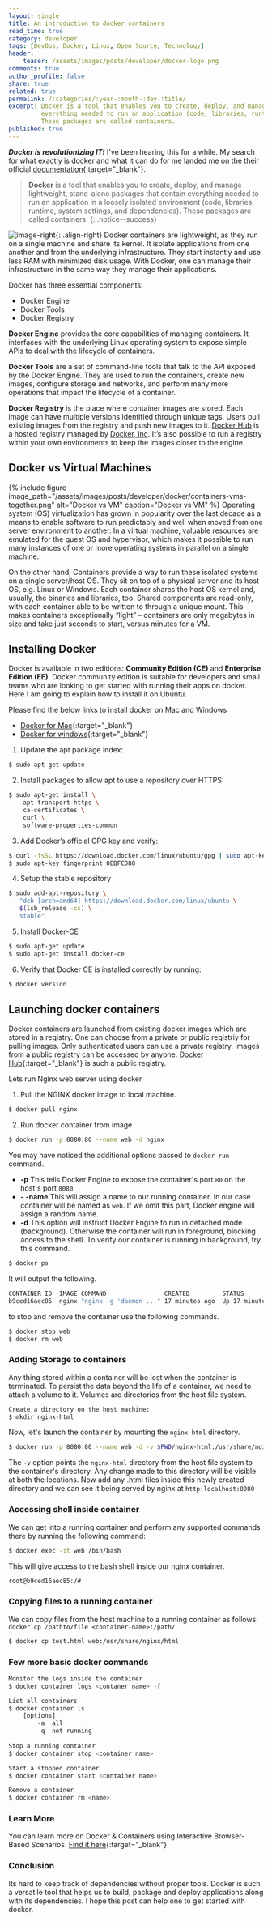 ```yaml
---
layout: single
title: An introduction to docker containers
read_time: true
category: developer
tags: [DevOps, Docker, Linux, Open Source, Technology]
header:
    teaser: /assets/images/posts/developer/docker-logo.png
comments: true
author_profile: false
share: true
related: true
permalink: /:categories/:year-:month-:day-:title/
excerpt: Docker is a tool that enables you to create, deploy, and manage lightweight, stand-alone packages that contain 
         everything needed to run an application (code, libraries, runtime, system settings, and dependencies). 
         These packages are called containers.
published: true
---
```


***Docker is revolutionizing IT!*** I've been hearing this for a while. My search for what exactly is docker and what it 
can do for me landed me on the their official [documentation](https://docs.docker.com/){:target="_blank"}. 

> **Docker** is a tool that enables you to create, deploy, and manage lightweight, stand-alone packages that contain 
everything needed to run an application in a loosely isolated environment (code, libraries, runtime, system settings, and dependencies). 
These packages are called containers.
{: .notice--success}

![image-right](/assets/images/posts/developer/docker/docker-container.png){: .align-right}
Docker containers are lightweight, as they run on a single machine and share its kernel. It isolate applications from one another and from the underlying infrastructure.
They start instantly and use less RAM with minimized disk usage. With Docker, one can manage their infrastructure in the same way they manage their applications.

Docker has three essential components:
- Docker Engine
- Docker Tools
- Docker Registry

**Docker Engine** provides the core capabilities of managing containers. It interfaces with the underlying Linux operating system to expose simple APIs to deal with the lifecycle of containers.

**Docker Tools** are a set of command-line tools that talk to the API exposed by the Docker Engine. They are used to run the containers, create new images, configure storage and networks, and perform many more operations that impact the lifecycle of a container.

**Docker Registry** is the place where container images are stored. Each image can have multiple versions identified through unique tags. Users pull existing images from the registry and push new images to it. [Docker Hub](https://hub.docker.com/) is a hosted registry managed by [Docker, Inc](https://www.docker.com/). It’s also possible to run a registry within your own environments to keep the images closer to the engine.


## Docker vs Virtual Machines 
{% include figure image_path="/assets/images/posts/developer/docker/containers-vms-together.png" alt="Docker vs VM" caption="Docker vs VM" %}
Operating system (OS) virtualization has grown in popularity over the last decade as a means to enable software to run predictably and well when moved 
from one server environment to another. In a virtual machine, valuable resources are emulated for the guest OS and hypervisor, which makes it possible to run many 
instances of one or more operating systems in parallel on a single machine.

On the other hand, Containers provide a way to run these isolated systems on a single server/host OS. They sit on top of a physical server and its host OS, 
e.g. Linux or Windows. Each container shares the host OS kernel and, usually, the binaries and libraries, too. Shared components are read-only, 
with each container able to be written to through a unique mount. This makes containers exceptionally “light” – containers are only megabytes in size and 
take just seconds to start, versus minutes for a VM.

## Installing Docker

Docker is available in two editions: **Community Edition (CE)** and **Enterprise Edition (EE)**.
Docker community edition is suitable for developers and small teams who are looking to get started with
running their apps on docker. Here I am going to explain how to install it on Ubuntu.

Please find the below links to install docker on Mac and Windows
- [Docker for Mac](https://docs.docker.com/docker-for-mac/install/#download-docker-for-mac){:target="_blank"}
- [Docker for windows](https://docs.docker.com/docker-for-windows/install/){:target="_blank"}

1. Update the apt package index:
```sh
$ sudo apt-get update
```
2. Install packages to allow apt to use a repository over HTTPS:
```sh
$ sudo apt-get install \
    apt-transport-https \
    ca-certificates \
    curl \
    software-properties-common
```
3. Add Docker’s official GPG key and verify:
```sh
$ curl -fsSL https://download.docker.com/linux/ubuntu/gpg | sudo apt-key add -
$ sudo apt-key fingerprint 0EBFCD88
```
4. Setup the stable repository
```sh
$ sudo add-apt-repository \
   "deb [arch=amd64] https://download.docker.com/linux/ubuntu \
   $(lsb_release -cs) \
   stable"
```
5. Install Docker-CE
```sh
$ sudo apt-get update
$ sudo apt-get install docker-ce
```
6. Verify that Docker CE is installed correctly by running:
```sh
$ docker version
```

## Launching docker containers
Docker containers are launched from existing docker images which are stored in a registry. 
One can choose from a  private or public registriy for pulling images. Only authenticated users can use a private registry. 
Images from a public registry can be accessed by anyone. [Docker Hub](hub.docker.com){:target="_blank"} is such a public registry.

Lets run Nginx web server using docker

1. Pull the NGINX docker image to local machine.
```sh
$ docker pull nginx
```
2. Run docker container from image
```sh
$ docker run -p 8080:80 --name web -d nginx
```
You may have noticed the additional options passed to `docker run` command.
- **-p** This tells Docker Engine to expose the container's port `80` on the host's port `8080`.
- **- -name** This will assign a name to our running container. In our case container will be named as `web`. If we omit this part, Docker engine will assign a random name.
- **-d** This option will instruct Docker Engine to run in detached mode (background). Otherwise the container will run in foreground, blocking access to the shell.
To verify our container is running in background, try this command.
```sh
$ docker ps
```
It will output the following.
```sh
CONTAINER ID  IMAGE COMMAND                CREATED         STATUS         PORTS                 NAMES
b9ced16aec85  nginx "nginx -g 'daemon ..." 17 minutes ago  Up 17 minutes  0.0.0.0:8080->80/tcp  web
```
to stop and remove the container use the following commands.
```sh
$ docker stop web
$ docker rm web
```

### Adding Storage to containers

Any thing stored within a container will be lost when the container is terminated. To persist the data beyond the life of a container, 
we need to attach a volume to it. Volumes are directories from the host file system.

```sh
Create a directory on the host machine:
$ mkdir nginx-html
```
Now, let's launch the container by mounting the `nginx-html` directory.
```sh
$ docker run -p 8080:80 --name web -d -v $PWD/nginx-html:/usr/share/nginx/html nginx
``` 
The `-v` option points the `nginx-html` directory from the host file system to the container's directory. 
Any change made to this directory will be visible at both the locations.
Now add any .html files inside this newly created directory and we can see it being served by nginx at `http:localhost:8080`

### Accessing shell inside container
We can get into a running container and perform any supported commands there by running the following command:
```sh
$ docker exec -it web /bin/bash
```
This will give access to the bash shell inside our nginx container.
```sh
root@b9ced16aec85:/# 

```
### Copying files to a running container
We can copy files from the host machine to a running container as follows:
`docker cp /pathto/file <container-name>:/path/`
```sh
$ docker cp test.html web:/usr/share/nginx/html
```
### Few more basic docker commands

```sh
Monitor the logs inside the container
$ docker container logs <contaner name> -f

List all containers
$ docker container ls
  	[options]	
  		-a  all
  		-q  not running
  		
Stop a running container
$ docker container stop <container name>

Start a stopped container
$ docker container start <container name>

Remove a container
$ docker container rm <name>  		
```
### Learn More
You can learn more on Docker & Containers using Interactive Browser-Based Scenarios. [Find it here](https://www.katacoda.com/courses/docker){:target="_blank"}

### Conclusion
Its hard to keep track of dependencies without proper tools. Docker is such a versatile tool that helps us to build, package and deploy
applications along with its dependencies. I hope this post can help one to get started with docker.